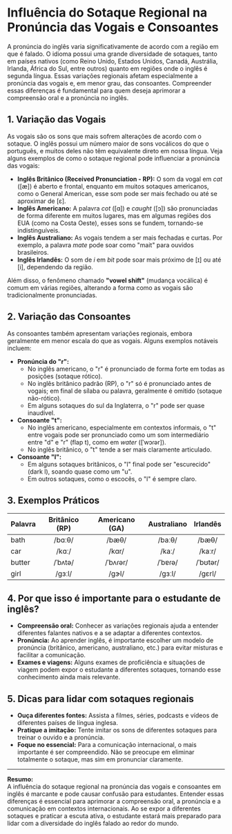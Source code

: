 
# Influência do Sotaque Regional na Pronúncia das Vogais e Consoantes

A pronúncia do inglês varia significativamente de acordo com a região em que é falado. O idioma possui uma grande diversidade de sotaques, tanto em países nativos (como Reino Unido, Estados Unidos, Canadá, Austrália, Irlanda, África do Sul, entre outros) quanto em regiões onde o inglês é segunda língua. Essas variações regionais afetam especialmente a pronúncia das vogais e, em menor grau, das consoantes. Compreender essas diferenças é fundamental para quem deseja aprimorar a compreensão oral e a pronúncia no inglês.

## 1. Variação das Vogais

As vogais são os sons que mais sofrem alterações de acordo com o sotaque. O inglês possui um número maior de sons vocálicos do que o português, e muitos deles não têm equivalente direto em nossa língua. Veja alguns exemplos de como o sotaque regional pode influenciar a pronúncia das vogais:

- **Inglês Britânico (Received Pronunciation - RP):** O som da vogal em *cat* ([æ]) é aberto e frontal, enquanto em muitos sotaques americanos, como o General American, esse som pode ser mais fechado ou até se aproximar de [ɛ].
- **Inglês Americano:** A palavra *cot* ([ɑ]) e *caught* ([ɔ]) são pronunciadas de forma diferente em muitos lugares, mas em algumas regiões dos EUA (como na Costa Oeste), esses sons se fundem, tornando-se indistinguíveis.
- **Inglês Australiano:** As vogais tendem a ser mais fechadas e curtas. Por exemplo, a palavra *mate* pode soar como "mait" para ouvidos brasileiros.
- **Inglês Irlandês:** O som de *i* em *bit* pode soar mais próximo de [ɪ] ou até [i], dependendo da região.

Além disso, o fenômeno chamado **"vowel shift"** (mudança vocálica) é comum em várias regiões, alterando a forma como as vogais são tradicionalmente pronunciadas.

## 2. Variação das Consoantes

As consoantes também apresentam variações regionais, embora geralmente em menor escala do que as vogais. Alguns exemplos notáveis incluem:

- **Pronúncia do "r":**
  - No inglês americano, o "r" é pronunciado de forma forte em todas as posições (sotaque rótico).
  - No inglês britânico padrão (RP), o "r" só é pronunciado antes de vogais; em final de sílaba ou palavra, geralmente é omitido (sotaque não-rótico).
  - Em alguns sotaques do sul da Inglaterra, o "r" pode ser quase inaudível.
- **Consoante "t":**
  - No inglês americano, especialmente em contextos informais, o "t" entre vogais pode ser pronunciado como um som intermediário entre "d" e "r" (flap t), como em *water* ([ˈwɔɾər]).
  - No inglês britânico, o "t" tende a ser mais claramente articulado.
- **Consoante "l":**
  - Em alguns sotaques britânicos, o "l" final pode ser "escurecido" (dark l), soando quase como um "u".
  - Em outros sotaques, como o escocês, o "l" é sempre claro.

## 3. Exemplos Práticos

| Palavra      | Britânico (RP) | Americano (GA) | Australiano | Irlandês |
|--------------|:--------------:|:--------------:|:-----------:|:--------:|
| bath         | /bɑːθ/         | /bæθ/          | /baːθ/      | /bæθ/    |
| car          | /kɑː/          | /kɑr/          | /kaː/       | /kaːr/   |
| butter       | /ˈbʌtə/        | /ˈbʌɾər/       | /ˈbɐɾə/     | /ˈbʊtər/ |
| girl         | /ɡɜːl/         | /ɡɝl/          | /ɡɜːl/      | /ɡɛrl/   |

## 4. Por que isso é importante para o estudante de inglês?

- **Compreensão oral:** Conhecer as variações regionais ajuda a entender diferentes falantes nativos e a se adaptar a diferentes contextos.
- **Pronúncia:** Ao aprender inglês, é importante escolher um modelo de pronúncia (britânico, americano, australiano, etc.) para evitar misturas e facilitar a comunicação.
- **Exames e viagens:** Alguns exames de proficiência e situações de viagem podem expor o estudante a diferentes sotaques, tornando esse conhecimento ainda mais relevante.

## 5. Dicas para lidar com sotaques regionais

- **Ouça diferentes fontes:** Assista a filmes, séries, podcasts e vídeos de diferentes países de língua inglesa.
- **Pratique a imitação:** Tente imitar os sons de diferentes sotaques para treinar o ouvido e a pronúncia.
- **Foque no essencial:** Para a comunicação internacional, o mais importante é ser compreendido. Não se preocupe em eliminar totalmente o sotaque, mas sim em pronunciar claramente.

---

**Resumo:**  
A influência do sotaque regional na pronúncia das vogais e consoantes em inglês é marcante e pode causar confusão para estudantes. Entender essas diferenças é essencial para aprimorar a compreensão oral, a pronúncia e a comunicação em contextos internacionais. Ao se expor a diferentes sotaques e praticar a escuta ativa, o estudante estará mais preparado para lidar com a diversidade do inglês falado ao redor do mundo.
```
